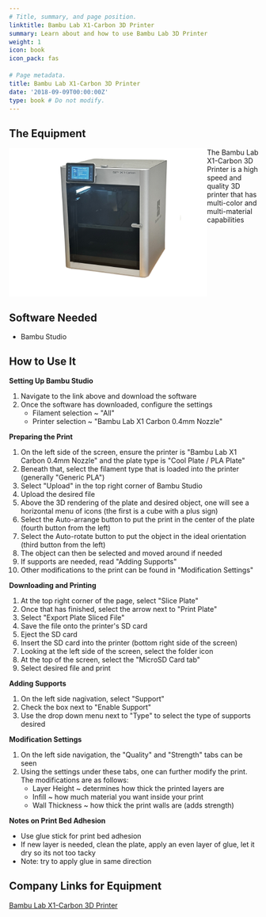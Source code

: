 ```yaml
---
# Title, summary, and page position.
linktitle: Bambu Lab X1-Carbon 3D Printer
summary: Learn about and how to use Bambu Lab 3D Printer
weight: 1
icon: book
icon_pack: fas

# Page metadata.
title: Bambu Lab X1-Carbon 3D Printer
date: '2018-09-09T00:00:00Z'
type: book # Do not modify.
--- 
```


## The Equipment

<img src="/content/lab/Bambu_Lab/IMG_1445.JPG" align="left" width="400px"/>

The Bambu Lab X1-Carbon 3D Printer is a high speed and quality 3D printer that has multi-color and multi-material capabilities

<br clear="left"/>


 ## Software Needed
- Bambu Studio

## How to Use It
**Setting Up Bambu Studio**
1. Navigate to the link above and download the software
2. Once the software has downloaded, configure the settings
   - Filament selection ~ "All"
   - Printer selection ~ "Bambu Lab X1 Carbon 0.4mm Nozzle"

**Preparing the Print**
1. On the left side of the screen, ensure the printer is "Bambu Lab X1 Carbon 0.4mm Nozzle" and the plate type is "Cool Plate / PLA Plate"
2. Beneath that, select the filament type that is loaded into the printer (generally "Generic PLA")
3. Select "Upload" in the top right corner of Bambu Studio
2. Upload the desired file
3. Above the 3D rendering of the plate and desired object, one will see a horizontal menu of icons (the first is a cube with a plus sign)
4. Select the Auto-arrange button to put the print in the center of the plate (fourth button from the left)
5. Select the Auto-rotate button to put the object in the ideal orientation (third button from the left)
6. The object can then be selected and moved around if needed
7. If supports are needed, read "Adding Supports"
8. Other modifications to the print can be found in "Modification Settings"

**Downloading and Printing**
1. At the top right corner of the page, select "Slice Plate"
2. Once that has finished, select the arrow next to "Print Plate"
3. Select "Export Plate Sliced File"
4. Save the file onto the printer's SD card
5. Eject the SD card
6. Insert the SD card into the printer (bottom right side of the screen)
7. Looking at the left side of the screen, select the folder icon
8. At the top of the screen, select the "MicroSD Card tab"
9. Select desired file and print

**Adding Supports**
1. On the left side nagivation, select "Support"
2. Check the box next to "Enable Support"
3. Use the drop down menu next to "Type" to select the type of supports desired

**Modification Settings**
1. On the left side navigation, the "Quality" and "Strength" tabs can be seen
2. Using the settings under these tabs, one can further modify the print. The modifications are as follows:
   - Layer Height ~ determines how thick the printed layers are
   - Infill ~ how much material you want inside your print
   - Wall Thickness ~ how thick the print walls are (adds strength)

**Notes on Print Bed Adhesion**
- Use glue stick for print bed adhesion
- If new layer is needed, clean the plate, apply an even layer of glue, let it dry so its not too tacky
- Note: try to apply glue in same direction


## Company Links for Equipment
[Bambu Lab X1-Carbon 3D Printer](https://us.store.bambulab.com/products/x1-carbon-3d-printer)

